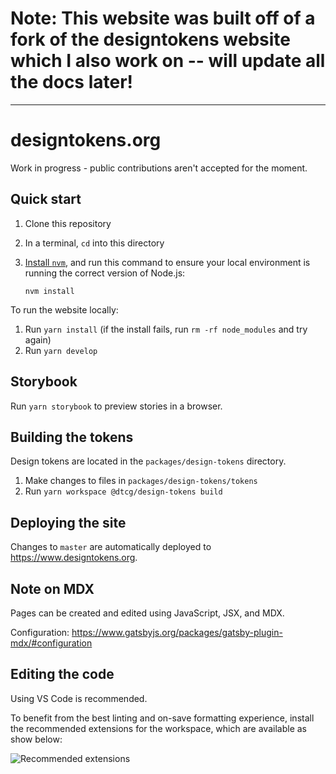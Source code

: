 # Note: This website was built off of a fork of the designtokens website which I also work on -- will update all the docs later!

---

# designtokens.org

Work in progress - public contributions aren't accepted for the moment.

## Quick start

1. Clone this repository
1. In a terminal, `cd` into this directory
1. [Install `nvm`](https://github.com/nvm-sh/nvm#install--update-script), and run this command to ensure your local environment is running the correct version of Node.js:

   ```
   nvm install
   ```

To run the website locally:

1. Run `yarn install` (if the install fails, run `rm -rf node_modules` and try again)
1. Run `yarn develop`

## Storybook

Run `yarn storybook` to preview stories in a browser.

## Building the tokens

Design tokens are located in the `packages/design-tokens` directory.

1. Make changes to files in `packages/design-tokens/tokens`
1. Run `yarn workspace @dtcg/design-tokens build`

## Deploying the site

Changes to `master` are automatically deployed to https://www.designtokens.org.

## Note on MDX

Pages can be created and edited using JavaScript, JSX, and MDX.

Configuration: https://www.gatsbyjs.org/packages/gatsby-plugin-mdx/#configuration

## Editing the code

Using VS Code is recommended.

To benefit from the best linting and on-save formatting experience, install the recommended extensions for the workspace, which are available as show below:

![Recommended extensions](https://code.visualstudio.com/assets/docs/editor/extension-gallery/recommendations.png)
